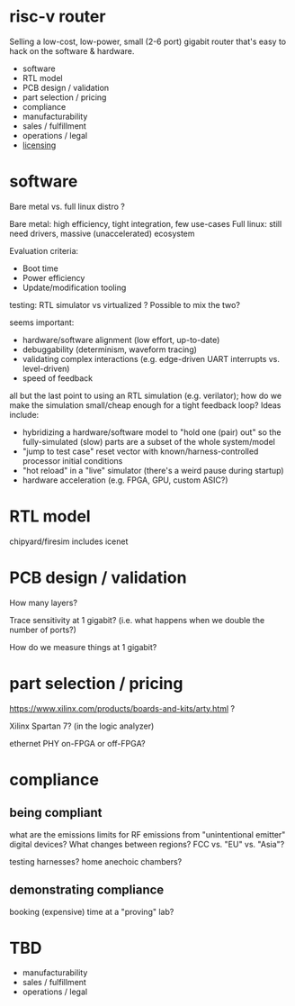 #  risc-v router

Selling a low-cost, low-power, small (2-6 port) gigabit router that's easy to hack on the software & hardware.

- software
- RTL model
- PCB design / validation
- part selection / pricing
- compliance
- manufacturability
- sales / fulfillment
- operations / legal
- [licensing](./licensing.md)

# software

Bare metal vs. full linux distro ? 

Bare metal: high efficiency, tight integration, few use-cases
Full linux: still need drivers, massive (unaccelerated) ecosystem

Evaluation criteria:
- Boot time 
- Power efficiency
- Update/modification tooling

testing: RTL simulator vs virtualized ? Possible to mix the two?

seems important: 
- hardware/software alignment (low effort, up-to-date)
- debuggability (determinism, waveform tracing)
- validating complex interactions (e.g. edge-driven UART interrupts vs. level-driven)
- speed of feedback

all but the last point to using an RTL simulation (e.g. verilator); how do we make the simulation small/cheap enough for a tight feedback loop? Ideas include:
- hybridizing a hardware/software model to "hold one (pair) out" so the fully-simulated (slow) parts are a subset of the whole system/model 
- "jump to test case" reset vector with known/harness-controlled processor initial conditions 
- "hot reload" in a "live" simulator (there's a weird pause during startup)
- hardware acceleration (e.g. FPGA, GPU, custom ASIC?)

# RTL model

chipyard/firesim includes icenet

# PCB design / validation

How many layers?

Trace sensitivity at 1 gigabit? (i.e. what happens when we double the number of ports?)

How do we measure things at 1 gigabit?

# part selection / pricing

https://www.xilinx.com/products/boards-and-kits/arty.html ?

Xilinx Spartan 7? (in the logic analyzer) 

ethernet PHY on-FPGA or off-FPGA?

# compliance

## being compliant

what are the emissions limits for RF emissions from "unintentional emitter" digital devices?
What changes between regions? FCC vs. "EU" vs. "Asia"?

testing harnesses? home anechoic chambers?

## demonstrating compliance

booking (expensive) time at a "proving" lab?

# TBD

- manufacturability
- sales / fulfillment
- operations / legal
